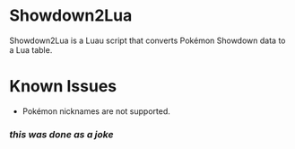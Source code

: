 # Showdown2Lua
Showdown2Lua is a Luau script that converts Pokémon Showdown data to a Lua table.

# Known Issues
* Pokémon nicknames are not supported.

### *this was done as a joke*
